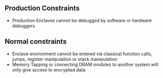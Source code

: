 
## Production Constraints
- Production Enclaves cannot be debugged by software or hardware debuggers

## Normal constraints
- Enclave environment cannot be entered via classical function calls, jumps, register manipulation or stack manipulation
- Memory Tapping or connecting DRAM modules to another system will only give access to encrypted data
